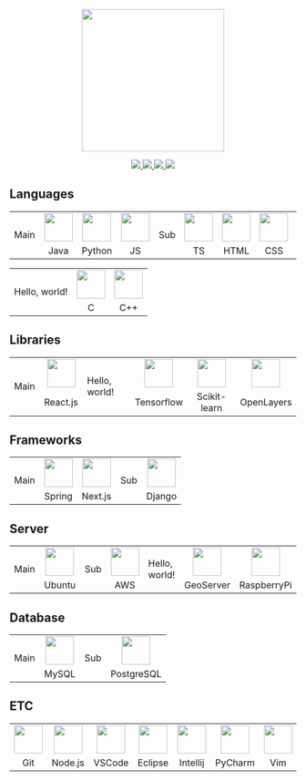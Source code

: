 <!-- Header: Capsule Render -->
<p align="center">
  <img src="https://capsule-render.vercel.app/api?type=waving&color=gradient&customColorList=1&height=300&section=header&text=Annyeong,%20world!🎃&animation=fadeIn&fontSize=72&desc=haseyo&descAlign=40" height=250/>
</p>

<!-- Contacts: Shields.io -->
<p align="center">
  <a href="https://kmaengggong.github.io/">
    <img src="https://img.shields.io/badge/Blog-181717?style=for-the-badge&logo=github" />
  </a>
  <a href="https://www.acmicpc.net/user/kmaengggong">
    <img src="https://img.shields.io/badge/Baekjoon-07609F?style=for-the-badge&logo=bitdefender" />
  </a>
    <a href="https://career.programmers.co.kr/pr/kmaengggong_4603">
    <img src="https://img.shields.io/badge/Programmers-202B3D?style=for-the-badge&logo=pandora" />
  </a>
  <a href="mailto:kmaengggong@gmail.com">
    <img src="https://img.shields.io/badge/Gmail-DDDDDD?style=for-the-badge&logo=gmail" />
  </a>
</p>

<!-- Languages -->
## Languages

<table>
  <tbody>
    <tr>
      <td rowspan="2">Main</td>
      <td align="center"><img id="java" src="https://cdn.jsdelivr.net/gh/devicons/devicon/icons/java/java-original.svg" width="50" height="50" /></td>
      <td align="center"><img src="https://cdn.jsdelivr.net/gh/devicons/devicon/icons/python/python-original.svg" width="50" height="50" /></td>
      <td align="center"><img src="https://cdn.jsdelivr.net/gh/devicons/devicon/icons/javascript/javascript-original.svg" width="50" height="50" /></td>
      <td rowspan="2">Sub</td>
      <td><img src="https://cdn.jsdelivr.net/gh/devicons/devicon/icons/typescript/typescript-original.svg" width="50" height="50" /></td>
      <td align="center"><img src="https://cdn.jsdelivr.net/gh/devicons/devicon/icons/html5/html5-original.svg" width="50" height="50" /></td>
      <td align="center"><img src="https://cdn.jsdelivr.net/gh/devicons/devicon/icons/css3/css3-original.svg" width="50" height="50" /></td>
      <td align="center"><img src="https://www.svgrepo.com/show/142781/jsp-file-format-symbol.svg" width="50" height="50" /></td>
      <td align="center"><img src="https://cdn.jsdelivr.net/gh/devicons/devicon/icons/dart/dart-original.svg" width="50" height="50" /></td>
    </tr>
    <tr>
      <td align="center">Java</td>
      <td align="center">Python</td>
      <td align="center">JS</td>
      <td align="center">TS</td>
      <td align="center">HTML</td>
      <td align="center">CSS</td>
      <td align="center">JSP</td>
      <td align="center">Dart</td>
    </tr>
  </tbody>
</table>

<table>
  <tbody>
    <tr>
      <td rowspan="2">Hello, world!</td>
      <td align="center"><img src="https://cdn.jsdelivr.net/gh/devicons/devicon/icons/c/c-original.svg" width="50" height="50" /></td>
      <td align="center"><img src="https://cdn.jsdelivr.net/gh/devicons/devicon/icons/cplusplus/cplusplus-original.svg" width="50" height="50" /></td>
    </tr>
    <tr>
      <td align="center">C</td>
      <td align="center">C++</td>
    </tr>
  </tbody>
</table>

<!-- Libraries -->
## Libraries

<table>
  <tbody>
    <tr>
      <td rowspan="2">Main</td>
      <td align="center"><img src="https://cdn.jsdelivr.net/gh/devicons/devicon/icons/react/react-original.svg" width="50" height="50" /></td>
      <td rowspan="2">Hello, world!</td>
      <td align="center"><img src="https://cdn.jsdelivr.net/gh/devicons/devicon@latest/icons/tensorflow/tensorflow-original.svg"" width="50" height="50" /></td>
      <td align="center"><img src="https://cdn.jsdelivr.net/gh/devicons/devicon@latest/icons/scikitlearn/scikitlearn-original.svg" width="50" height="50" /></td>
      <td align="center"><img src="https://upload.wikimedia.org/wikipedia/commons/thumb/6/67/OpenLayers_logo.svg/1200px-OpenLayers_logo.svg.png" width="50" height="50" /></td>
    </tr>
    <tr>
      <td align="center">React.js</td>
      <td align="center">Tensorflow</td>
      <td align="center">Scikit-learn</td>
      <td align="center">OpenLayers</td>
    </tr>
  </tbody>
</table>

<!-- Frameworks -->
## Frameworks

<table>
  <tbody>
    <tr>
      <td rowspan="2">Main</td>
      <td align="center"><img src="https://cdn.jsdelivr.net/gh/devicons/devicon/icons/spring/spring-original.svg" width="50" height="50" /></td>
      <td align="center"><img src="https://cdn.jsdelivr.net/gh/devicons/devicon@latest/icons/nextjs/nextjs-original.svg" width="50" height="50" /></td>
      <td rowspan="2">Sub</td>
      <td align="center"><img src="https://cdn.jsdelivr.net/gh/devicons/devicon/icons/django/django-plain.svg" width="50" height="50" /></td>
    </tr>
    <tr>
      <td align="center">Spring</td>
      <td align="center">Next.js</td>
      <td align="center">Django</td>
    </tr>
  </tbody>
</table>

<!-- Server -->
## Server

<table>
  <tbody>
    <tr>
      <td rowspan="2">Main</td>
      <td align="center"><img src="https://cdn.jsdelivr.net/gh/devicons/devicon/icons/ubuntu/ubuntu-original.svg" width="50" height="50" /></td>
      <td rowspan="2">Sub</td>
      <td align="center"><img src="https://cdn.jsdelivr.net/gh/devicons/devicon/icons/amazonwebservices/amazonwebservices-original-wordmark.svg" width="50" height="50" /></td>
      <td rowspan="2">Hello, world!</td>
      <td align="center"><img src="https://avatars.githubusercontent.com/u/186522?s=280&v=4" width="50" height="50" /></td>
      <td align="center"><img src="https://cdn.jsdelivr.net/gh/devicons/devicon@latest/icons/raspberrypi/raspberrypi-original.svg" width="50" height="50" /></td>
    </tr>
    <tr>
      <td align="center">Ubuntu</td>
      <td align="center">AWS</td>
      <td align="center">GeoServer</td>
      <td align="center">RaspberryPi</td>
    </tr>
  </tbody>
</table>

<!-- Database -->
## Database

<table>
  <tbody>
    <tr>
      <td rowspan="2">Main</td>
      <td align="center"><img src="https://cdn.jsdelivr.net/gh/devicons/devicon/icons/mysql/mysql-original.svg" width="50" height="50" /></td>
      <td rowspan="2">Sub</td>
      <td align="center"><img src="https://cdn.jsdelivr.net/gh/devicons/devicon/icons/postgresql/postgresql-original.svg" width="50" height="50" /></td>
    </tr>
    <tr>
      <td align="center">MySQL</td>
      <td align="center">PostgreSQL</td>
    </tr>
  </tbody>
</table>

<!-- ETC: -->
## ETC

<table>
  <tbody>
    <tr>
      <td align="center"><img src="https://cdn.jsdelivr.net/gh/devicons/devicon@latest/icons/git/git-original.svg" width="50" height="50" /></td>
      <td align="center"><img src="https://cdn.jsdelivr.net/gh/devicons/devicon/icons/nodejs/nodejs-original.svg" width="50" height="50" /></td>
      <td align="center"><img src="https://cdn.jsdelivr.net/gh/devicons/devicon/icons/vscode/vscode-original.svg" width="50" height="50" /></td>
      <td align="center"><img src="https://cdn.jsdelivr.net/gh/devicons/devicon@latest/icons/eclipse/eclipse-original.svg" width="50" height="50" /></td>
      <td align="center"><img src="https://cdn.jsdelivr.net/gh/devicons/devicon/icons/intellij/intellij-original.svg" width="50" height="50" /></td>
      <td align="center"><img src="https://cdn.jsdelivr.net/gh/devicons/devicon/icons/pycharm/pycharm-original.svg" width="50" height="50" /></td>
      <td align="center"><img src="https://cdn.jsdelivr.net/gh/devicons/devicon/icons/vim/vim-original.svg" width="50" height="50" /></td>
      <td align="center"><img src="https://cdn.jsdelivr.net/gh/devicons/devicon/icons/slack/slack-original.svg" width="50" height="50" /></td>
      <td align="center"><img src="https://cdn.jsdelivr.net/gh/devicons/devicon@latest/icons/figma/figma-original.svg" width="50" height="50" /></td>
    </tr>
    <tr>
      <td align="center">Git</td>
      <td align="center">Node.js</td>
      <td align="center">VSCode</td>
      <td align="center">Eclipse</td>
      <td align="center">Intellij</td>
      <td align="center">PyCharm</td>
      <td align="center">Vim</td>
      <td align="center">Slack</td>
      <td align="center">Figma</td>
    </tr>
  </tbody>
</table>
